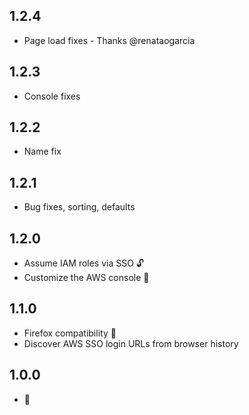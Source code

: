 ## 1.2.4
- Page load fixes - Thanks @renataogarcia

## 1.2.3
- Console fixes

## 1.2.2
- Name fix

## 1.2.1
- Bug fixes, sorting, defaults

## 1.2.0
- Assume IAM roles via SSO 🔓
- Customize the AWS console 🎨

## 1.1.0
- Firefox compatibility 🦊
- Discover AWS SSO login URLs from browser history

## 1.0.0
- 🎂
